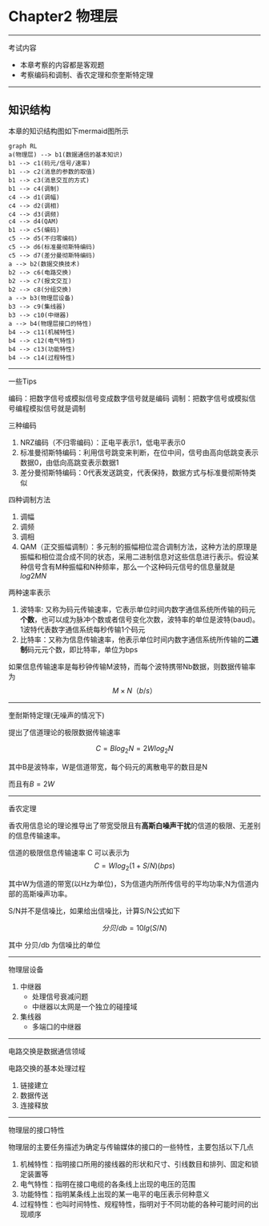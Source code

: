 # Chapter2 物理层

---

考试内容
- 本章考察的内容都是客观题
- 考察编码和调制、香农定理和奈奎斯特定理

---

## 知识结构

本章的知识结构图如下mermaid图所示

```mermaid
graph RL
a(物理层) --> b1(数据通信的基本知识)
b1 --> c1(码元/信号/速率)
b1 --> c2(消息的参数的取值)
b1 --> c3(消息交互的方式)
b1 --> c4(调制)
c4 --> d1(调幅)
c4 --> d2(调相)
c4 --> d3(调频)
c4 --> d4(QAM)
b1 --> c5(编码)
c5 --> d5(不归零编码)
c5 --> d6(标准曼彻斯特编码)
c5 --> d7(差分曼彻斯特编码)
a --> b2(数据交换技术)
b2 --> c6(电路交换)
b2 --> c7(报文交互)
b2 --> c8(分组交换)
a --> b3(物理层设备)
b3 --> c9(集线器)
b3 --> c10(中继器)
a --> b4(物理层接口的特性)
b4 --> c11(机械特性)
b4 --> c12(电气特性)
b4 --> c13(功能特性)
b4 --> c14(过程特性)
```

---

一些Tips

编码：把数字信号或模拟信号变成数字信号就是编码
调制：把数字信号或模拟信号编程模拟信号就是调制

三种编码
1. NRZ编码（不归零编码）：正电平表示1，低电平表示0
2. 标准曼彻斯特编码：利用信号跳变来判断，在位中间，信号由高向低跳变表示数据0，由低向高跳变表示数据1
3. 差分曼彻斯特编码：0代表发送跳变，代表保持，数据方式与标准曼彻斯特类似

四种调制方法
1. 调幅
2. 调频
3. 调相
4. QAM（正交振幅调制）：多元制的振幅相位混合调制方法，这种方法的原理是振幅和相位混合成不同的状态，采用二进制信息对这些信息进行表示。假设某种信号含有M种振幅和N种频率，那么一个这种码元信号的信息量就是$log2{MN}$

两种速率表示
1. 波特率: 又称为码元传输速率，它表示单位时间内数字通信系统所传输的码元**个数**，也可以成为脉冲个数或者信号变化次数，波特率的单位是波特(baud)。1波特代表数字通信系统每秒传输1个码元
2. 比特率：又称为信息传输速率，他表示单位时间内数字通信系统所传输的**二进制**码元元个数，即比特率，单位为bps

如果信息传输速率是每秒钟传输M波特，而每个波特携带Nb数据，则数据传输率为
$$
    M \times N （b/s）
$$

---

奎耐斯特定理(无噪声的情况下)

提出了信道理论的极限数据传输速率

$$
    C=Blog_2N=2Wlog_2N
$$

其中B是波特率，W是信道带宽，每个码元的离散电平的数目是N

而且有$B=2W$

---

香农定理

香农用信息论的理论推导出了带宽受限且有**高斯白噪声干扰**的信道的极限、无差别的信息传输速率。

信道的极限信息传输速率 C 可以表示为
$$
    C = Wlog_2(1+S/N) (bps)
$$

其中W为信道的带宽(以Hz为单位)，S为信道内所所传信号的平均功率;N为信道内部的高斯噪声功率。

S/N并不是信噪比，如果给出信噪比，计算S/N公式如下

$$
  分贝/db = 10lg(S/N)
$$

其中 分贝/db 为信噪比的单位

---

物理层设备
1. 中继器
   - 处理信号衰减问题 
   - 中继器以太网是一个独立的碰撞域
2. 集线器
   -  多端口的中继器

---

电路交换是数据通信领域

电路交换的基本处理过程
1. 链接建立
2. 数据传送
3. 连接释放


---

物理层的接口特性

物理层的主要任务描述为确定与传输媒体的接口的一些特性，主要包括以下几点
1. 机械特性：指明接口所用的接线器的形状和尺寸、引线数目和排列、固定和锁定装置等
2. 电气特性：指明在接口电缆的各条线上出现的电压的范围
3. 功能特性：指明某条线上出现的某一电平的电压表示何种意义
4. 过程特性：也叫时间特性、规程特性，指明对于不同功能的各种可能时间的出现顺序